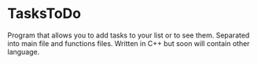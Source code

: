 # TasksToDo
Program that allows you to add tasks to your list or to see them.
Separated into main file and functions files.
Written in C++ but soon will contain other language.
